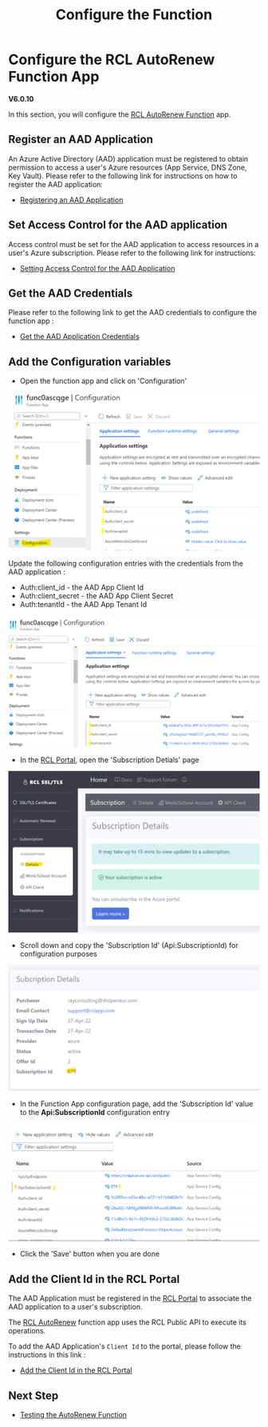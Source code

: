 ﻿---
title: Configure the Function
description: Configuring the RCL AutoRenew Function
parent: AutoRenew Function
nav_order: 3
---

# Configure the RCL AutoRenew Function App
**V6.0.10**

In this section, you will configure the [RCL AutoRenew Function](../autorenew/autorenew.md) app.

## Register an AAD Application

An Azure Active Directory (AAD) application must be registered to obtain permission to access a user's Azure resources (App Service, DNS Zone, Key Vault). Please refer to the following link for instructions on how to register the AAD application:

- [Registering an AAD Application](../authorization/aad-application)

## Set Access Control for the AAD application

Access control must be set for the AAD application to access resources in a user's Azure subscription. Please refer to the following link for instructions:

- [Setting Access Control for the AAD Application](../authorization/access-control-app)

## Get the AAD Credentials 

Please refer to the following link to get the AAD credentials to configure the function app :

- [Get the AAD Application Credentials](../authorization/aad-application#get-the-aad-application-credentials)

## Add the Configuration variables

- Open the function app and click on 'Configuration'

![install](../images/autorenew_configure/func.PNG)

Update the following configuration entries with the credentials from the AAD application :

- Auth:client_id - the AAD App Client Id
- Auth:client_secret - the AAD App Client Secret
- Auth:tenantId - the AAD App Tenant Id

![install](../images/autorenew_configure/func2.PNG)

- In the [RCL Portal](../portal/portal.md), open the 'Subscription Detials' page

![install](../images/autorenew_configure/add_subscriptionid.png)

- Scroll down and copy the 'Subscription Id' (Api:SubscriptionId) for configuration purposes

![install](../images/autorenew_configure/add_subscriptionid2.png)

- In the Function App configuration page, add the 'Subscription Id' value to the **Api:SubscriptionId** configuration entry

![install](../images/autorenew_configure/add_subscriptionid3.png)


- Click the 'Save' button when you are done

## Add the Client Id in the RCL Portal

The AAD Application must be registered in the [RCL Portal](../portal/portal.md) to associate the AAD application to a user's subscription.

The [RCL AutoRenew](../autorenew/autorenew.md) function app uses the RCL Public API to execute its operations.

To add the AAD Application's ``Client Id`` to the portal, please follow the instructions in this link :

- [Add the Client Id in the RCL Portal](https://docs.rclapp.com/api/authorization#add-the-client-id-in-the-rcl-portal)

## Next Step

- [Testing the AutoRenew Function](./test.md)




